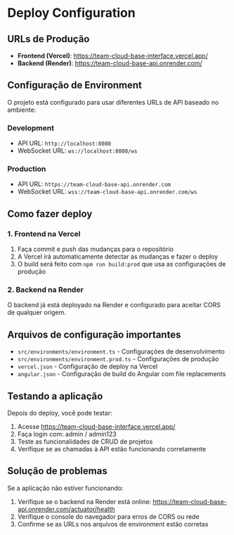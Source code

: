 # Deploy Configuration

## URLs de Produção

- **Frontend (Vercel)**: <https://team-cloud-base-interface.vercel.app/>
- **Backend (Render)**: <https://team-cloud-base-api.onrender.com/>

## Configuração de Environment

O projeto está configurado para usar diferentes URLs de API baseado no ambiente:

### Development

- API URL: `http://localhost:8080`
- WebSocket URL: `ws://localhost:8080/ws`

### Production  

- API URL: `https://team-cloud-base-api.onrender.com`
- WebSocket URL: `wss://team-cloud-base-api.onrender.com/ws`

## Como fazer deploy

### 1. Frontend na Vercel

1. Faça commit e push das mudanças para o repositório
2. A Vercel irá automaticamente detectar as mudanças e fazer o deploy
3. O build será feito com `npm run build:prod` que usa as configurações de produção

### 2. Backend na Render

O backend já está deployado na Render e configurado para aceitar CORS de qualquer origem.

## Arquivos de configuração importantes

- `src/environments/environment.ts` - Configurações de desenvolvimento
- `src/environments/environment.prod.ts` - Configurações de produção  
- `vercel.json` - Configuração de deploy na Vercel
- `angular.json` - Configuração de build do Angular com file replacements

## Testando a aplicação

Depois do deploy, você pode testar:

1. Acesse <https://team-cloud-base-interface.vercel.app/>
2. Faça login com: admin / admin123
3. Teste as funcionalidades de CRUD de projetos
4. Verifique se as chamadas à API estão funcionando corretamente

## Solução de problemas

Se a aplicação não estiver funcionando:

1. Verifique se o backend na Render está online: <https://team-cloud-base-api.onrender.com/actuator/health>
2. Verifique o console do navegador para erros de CORS ou rede
3. Confirme se as URLs nos arquivos de environment estão corretas
